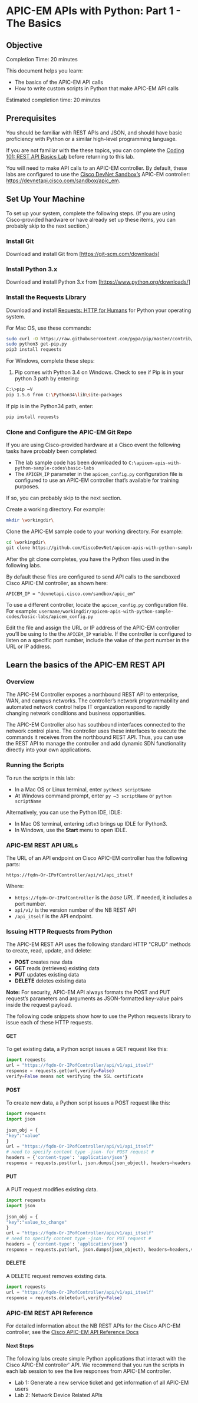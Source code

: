 # APIC-EM APIs with Python: Part 1 - The Basics


## Objective

Completion Time: 20 minutes

This document helps you learn:
* The basics of the APIC-EM API calls
* How to write custom scripts in Python that make APIC-EM API calls 

Estimated completion time: 20 minutes

## Prerequisites

You should be familiar with REST APIs and JSON, and should have basic proficiency with Python or a similar high-level programming language.

If you are not familiar with the these topics, you can complete the [Coding 101: REST API Basics Lab](https://learninglabs.cisco.com/labs/coding-101-rest-basics-ga/step/1) before returning to this lab.

You will need to make API calls to an APIC-EM controller. By default, these labs are configured to use the [Cisco DevNet Sandbox’s](https://developer.cisco.com/site/devnet/sandbox/) APIC-EM controller: https://devnetapi.cisco.com/sandbox/apic_em.


## Set Up Your Machine

To set up your system, complete the following steps. (If you are using Cisco-provided hardware or have already set up these items, you can probably skip to the next section.)

### Install Git
Download and install Git from [https://git-scm.com/downloads]

### Install Python 3.x
Download and install Python 3.x from [https://www.python.org/downloads/]

### Install the Requests Library
Download and install [Requests: HTTP for Humans](http://docs.python-requests.org/en/latest/) for Python your operating system.

For Mac OS, use these commands:
```bash
sudo curl -O https://raw.githubusercontent.com/pypa/pip/master/contrib/get-pip.py
sudo python3 get-pip.py
pip3 install requests
```
           
For Windows, complete these steps:
1. Pip comes with Python 3.4 on Windows. Check to see if Pip is in your python 3 path by entering:
```bash
C:\>pip –V
pip 1.5.6 from C:\Python34\lib\site-packages
```
               
If pip is in the Python34 path, enter:
```bash
pip install requests
```

### Clone and Configure the APIC-EM Git Repo

If you are using Cisco-provided hardware at a Cisco event the following tasks have probably been completed:
* The lab sample code has been downloaded to `C:\apicem-apis-with-python-sample-codes\basic-labs`
* The `APICEM_IP` parameter in the `apicem_config.py` configuration file is configured to use an APIC-EM controller that’s available for training purposes. 

If so, you can probably skip to the next section. 

Create a working directory. For example:
```bash
mkdir \workingdir\
```

Clone the APIC-EM sample code to your working directory. For example:
```bash
cd \workingdir\
git clone https://github.com/CiscoDevNet/apicem-apis-with-python-sample-codes
```

After the git clone completes, you have the Python files used in the following labs.

By default these files are configured to send API calls to the sandboxed Cisco APIC-EM controller, as shown here:
```
APICEM_IP = "devnetapi.cisco.com/sandbox/apic_em"
```

To use a different controller, locate the `apicem_config.py` configuration file. For example: `username/workingdir/apicem-apis-with-python-sample-codes/basic-labs/apicem_config.py`

Edit the file and assign the URL or IP address of the APIC-EM controller you’ll be using to the the `APICEM_IP` variable. If the controller is configured to listen on a specific port number, include the value of the port number in the URL or IP address.

## Learn the basics of the APIC-EM REST API

### Overview

The APIC-EM Controller exposes a northbound REST API to enterprise, WAN, and campus networks. The controller’s network programmability and automated network control helps IT organization respond to rapidly changing network conditions and business opportunities.

The APIC-EM Controller also has southbound interfaces connected to the network control plane. The controller uses these interfaces to execute the commands it receives from the northbound REST API. Thus, you can use the REST API to manage the controller and add dynamic SDN functionality directly into your own applications.

### Running the Scripts

To run the scripts in this lab:
* In a Mac OS or Linux terminal, enter `python3 scriptName`
* At Windows command prompt, enter `py –3 scriptName` or `python scriptName`

Alternatively, you can use the Python IDE, IDLE:
* In Mac OS terminal, entering `idle3` brings up IDLE for Python3.
* In Windows, use the **Start** menu to open IDLE.

### APIC-EM REST API URLs
The URL of an API endpoint on Cisco APIC-EM controller has the following parts:
```
https://fqdn-Or-IPofController/api/v1/api_itself
```

Where:
* `https://fqdn-Or-IPofController` is the *base URL*. If needed, it includes a port number.
* `api/v1/` is the version number of the NB REST API
* `/api_itself` is the API endpoint.

### Issuing HTTP Requests from Python

The APIC-EM REST API uses the following standard HTTP "CRUD" methods to create, read, update, and delete:
* **POST** creates new data
* **GET** reads (retrieves) existing data
* **PUT** updates existing data
* **DELETE** deletes existing data

**Note:** For security, APIC-EM API always formats the POST and PUT request’s parameters and arguments as JSON-formatted key-value pairs inside the request payload.

The following code snippets show how to use the Python requests library to issue each of these HTTP requests.

#### GET

To get existing data, a Python script issues a GET request like this:

```python
import requests
url = "https://fqdn-Or-IPofController/api/v1/api_itself"
response = requests.get(url,verify=False)
verify=False means not verifying the SSL certificate
```

#### POST

To create new data, a Python script issues a POST request like this:

```python
import requests 
import json 
 
json_obj = { 
"key":"value" 
} 
url = "https://fqdn-Or-IPofController/api/v1/api_itself" 
# need to specify content type -json- for POST request # 
headers = {'content-type': 'application/json'} 
response = requests.post(url, json.dumps(json_object), headers=headers,verify=False) 
```

#### PUT
A PUT request modifies existing data. 

```python
import requests 
import json 
 
json_obj = { 
"key":"value_to_change" 
} 
url = "https://fqdn-Or-IPofController/api/v1/api_itself" 
# need to specify content type -json- for PUT request # 
headers = {'content-type': 'application/json'} 
response = requests.put(url, json.dumps(json_object), headers=headers,verify=False) 
```

#### DELETE

A DELETE request removes existing data.

```python
import requests 
url = "https://fqdn-Or-IPofController/api/v1/api_itself" 
response = requests.delete(url,verify=False) 
```

### APIC-EM REST API Reference
For detailed information about the NB REST APIs for the Cisco APIC-EM controller, see the 
[Cisco APIC-EM API Reference Docs](http://devnetapic.cisco.com/)

#### Next Steps
The following labs create simple Python applications that interact with the Cisco APIC-EM controller' API. We recommend that you run the scripts in each lab session to see the live responses from APIC-EM controller.

* Lab 1: Generate a new service ticket and get information of all APIC-EM users
* Lab 2: Network Device Related APIs
